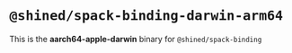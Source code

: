# `@shined/spack-binding-darwin-arm64`

This is the **aarch64-apple-darwin** binary for `@shined/spack-binding`
